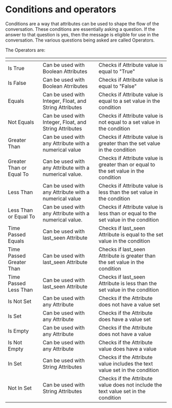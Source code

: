 # Conditions and operators

Conditions are a way that attributes can be used to shape the flow of the conversation. These conditions are essentially asking a question. If the answer to that question is yes, then the message is eligible for use in the conversation. The various questions being asked are called Operators.&#x20;

The Operators are:

<table data-view="cards" data-full-width="true"><thead><tr><th></th><th></th><th></th></tr></thead><tbody><tr><td>Is True</td><td>Can be used with Boolean Attributes</td><td>Checks if Attribute value is equal to "True"</td></tr><tr><td>Is False</td><td>Can be used with Boolean Atrributes</td><td>Checks if Attribute value is equal to "False"</td></tr><tr><td>Equals</td><td>Can be used with Integer, Float, and String Attributes</td><td>Checks if Attribute value is equal to a set value in the condition</td></tr><tr><td>Not Equals</td><td>Can be used with Integer, Float, and String Attributes</td><td>Checks if Attribute value is not equal to a set value in the condition</td></tr><tr><td>Greater Than</td><td>Can be used with any Attribute with a numerical value</td><td>Checks if Attribute value is greater than the set value in the condition</td></tr><tr><td>Greater Than or Equal To</td><td>Can be used with any Attribute with a numerical value. </td><td>Checks if Attribute value is greater than or equal to the set value in the condition</td></tr><tr><td>Less Than</td><td>Can be used with any Attribute with a numerical value</td><td>Checks if Attribute value is less than the set value in the condition</td></tr><tr><td>Less Than or Equal To</td><td>Can be used with any Attribute with a numerical value. </td><td>Checks if Attribute value is less than or equal to the set value in the condition</td></tr><tr><td>Time Passed Equals</td><td>Can be used with last_seen Attribute</td><td>Checks if last_seen Attribute is equal to the set value in the condition</td></tr><tr><td>Time Passed Greater Than</td><td>Can be used with last_seen Attribute</td><td>Checks if last_seen Attribute is greater than the set value in the condition</td></tr><tr><td>Time Passed Less Than</td><td>Can be used with last_seen Attribute</td><td>Checks if last_seen Attribute is less than the set value in the condition</td></tr><tr><td>Is Not Set</td><td>Can be used with any Attribute</td><td>Checks if the Attribute does not have a value set</td></tr><tr><td>Is Set</td><td>Can be used with any Attribute</td><td>Checks if the Attribute does have a value set</td></tr><tr><td>Is Empty</td><td>Can be used with any Attribute</td><td>Checks if the Attribute does not have a value</td></tr><tr><td>Is Not Empty</td><td>Can be used with any Attribute</td><td>Checks if the Attribute value does have a value</td></tr><tr><td>In Set</td><td>Can be used with String Attributes</td><td>Checks if the Attribute value includes the text value set in the condition</td></tr><tr><td>Not In Set</td><td>Can be used with String Attributes</td><td>Checks if the Attribute value does not include the text value set in the condition</td></tr></tbody></table>
